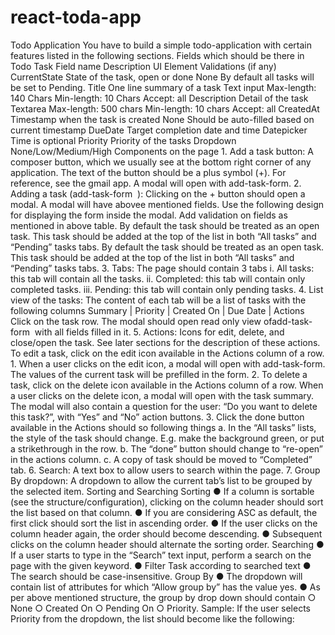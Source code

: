 # react-toda-app
Todo Application You have to build a simple todo-application with certain features listed in the following sections.    Fields which should be there in Todo Task  Field name Description UI​ ​Element Validations (if any)  CurrentState State of the task, open or done  None By default all tasks will be set to Pending.  Title One line summary of a task  Text input Max-length: 140 Chars Min-length: 10 Chars Accept: all Description Detail of the task Textarea Max-length: 500 chars Min-length: 10 chars Accept: all CreatedAt Timestamp when the task is created None Should be auto-filled based on current timestamp DueDate Target completion date and time Datepicker Time is optional Priority Priority of the tasks Dropdown None/Low/Medium/High    Components on the page 1. Add a task button​: A composer button, which we usually see at the bottom right corner of any application. The text of the button should be a plus symbol (+). For reference, see the gmail app. A modal will open with add-task-form. 2. Adding a task (​add-task-form ​ )​: Clicking on the + button should open a modal. A modal will have abovee mentioned fields. Use the following design for displaying the form inside the modal. Add validation on fields as mentioned in above table. By default the task should be treated as an open task. This task should be added at the top of the list in both “All tasks” and “Pending” tasks tabs.  By default the task should be treated as an open task. This task should be added at the top of the list in both “All tasks” and “Pending” tasks tabs.      3. ​Tabs​: The page should contain 3 tabs i. All tasks​: this tab will contain all the tasks. ii. Completed​: this tab will contain only completed tasks. iii. Pending​: this tab will contain only pending tasks. 4. ​List view of the tasks​: The content of each tab will be a list of tasks with the following columns Summary | Priority | Created On | Due Date | Actions Click on the task row. The modal should open read only view of ​add-task-form ​ with all fields filled in it.  5. ​Actions​: Icons for edit, delete, and close/open the task. See later sections for the description of these actions. To edit a task, click on the edit icon available in the Actions column of a row.   1. When a user clicks on the edit icon, a modal will open with add-task-form. The values of the current task will be prefilled in the form. 2. To delete a task, click on the delete icon available in the Actions column of a row. When a user clicks on the delete icon, a modal will open with the task summary.  The modal will also contain a question for the user: “Do you want to delete this task?”, with “Yes” and “No” action buttons. 3. Click the done button available in the Actions should so following things a. In the “All tasks” lists, the style of the task should change. E.g. make the background green, or put a strikethrough in the row. b. The “done” button should change to “re-open” in the actions column. c. A copy of task should be moved to “Completed” tab.    6. ​Search​: A text box to allow users to search within the page. 7. ​Group By dropdown​: A dropdown to allow the current tab’s list to be grouped by the selected item.    Sorting and Searching  Sorting  ● If a column is sortable (see the structure/configuration), clicking on the column header should sort the list based on that column. ● If you are considering ASC as default, the first click should sort the list in ascending order. ● If the user clicks on the column header again, the order should become descending. ● Subsequent clicks on the column header should alternate the sorting order.  Searching ● If a user starts to type in the “Search” text input, perform a search on the page with the given keyword. ● Filter Task according to searched text ● The search should be case-insensitive.    Group By ● The dropdown will contain list of attributes for which “Allow group by” has the value yes.  ● As per above mentioned structure, the group by drop down should contain ○ None ○ Created On ○ Pending On ○ Priority.  Sample: If the user selects Priority from the dropdown, the list should become like the following:   
